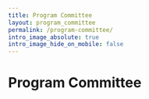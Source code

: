 ```yaml
---
title: Program Committee
layout: program_committee
permalink: /program-committee/
intro_image_absolute: true
intro_image_hide_on_mobile: false
---
```


# Program Committee

